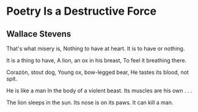 # Poetry Is a Destructive Force
## Wallace Stevens
That's what misery is,
Nothing to have at heart.
It is to have or nothing.

It is a thing to have,
A lion, an ox in his breast,
To feel it breathing there.

Corazón, stout dog,
Young ox, bow-legged bear,
He tastes its blood, not spit.

He is like a man
In the body of a violent beast.
Its muscles are his own . . .

The lion sleeps in the sun.
Its nose is on its paws.
It can kill a man.